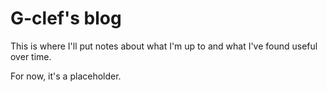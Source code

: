 # G-clef's blog

This is where I'll put notes about what I'm up to and what I've found useful over time. 

For now, it's a placeholder.